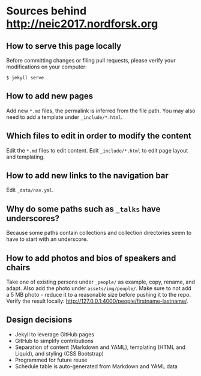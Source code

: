 # Sources behind http://neic2017.nordforsk.org

## How to serve this page locally

Before committing changes or filing pull requests, please verify your
modifications on your computer:
```
$ jekyll serve
```


## How to add new pages

Add new `*.md` files, the permalink is inferred from the file path. You may also need to add a template under `_include/*.html`.


## Which files to edit in order to modify the content

Edit the `*.md` files to edit content. Edit `_include/*.html` to edit page layout and templating.


## How to add new links to the navigation bar

Edit `_data/nav.yml`.


## Why do some paths such as `_talks` have underscores?

Because some paths contain collections and collection directories seem to have
to start with an underscore.


## How to add photos and bios of speakers and chairs

Take one of existing persons under `_people/` as example, copy, rename, and adapt. Also
add the photo under `assets/img/people/`.
Make sure to not add a 5 MB photo - reduce it to a reasonable size before pushing it to the repo.
Verify the result locally: http://127.0.0.1:4000/people/firstname-lastname/.


## Design decisions

- Jekyll to leverage GitHub pages
- GitHub to simplify contributions
- Separation of content (Markdown and YAML), templating (HTML and Liquid), and styling (CSS Bootstrap)
- Programmed for future reuse
- Schedule table is auto-generated from Markdown and YAML data
